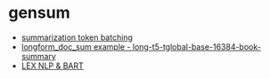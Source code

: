 # gensum


- [summarization token batching](https://github.com/sznajdr/sumpdf/blob/2a1bb96b988c78c14554509bc431128d98c8a2ad/summarization_token_batching.ipynb)
- [longform_doc_sum example - long-t5-tglobal-base-16384-book-summary
](https://github.com/sznajdr/sumpdf/blob/2a1bb96b988c78c14554509bc431128d98c8a2ad/longform_doc_sum.ipynb)
- [LEX NLP & BART](https://github.com/sznajdr/sumpdf/blob/fed4a846d2fbd5d018a0c253547c9ac981527c37/sumpdf.ipynb)
